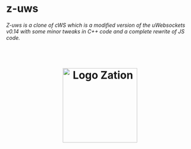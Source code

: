 # z-uws 

*Z-uws is a clone of cWS which is a modified version of the uWebsockets v0.14 with some minor tweaks in C++ code and a complete rewrite of JS code.*

<h1 align="center">
  <!-- Logo -->
  <br/>
  <a href="https://zation.de">
      <img src="https://zation.de/img/zationWideLogo.svg" alt="Logo Zation" height="200"/>
  </a>
  <br/>
</h1>
